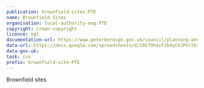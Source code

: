 ```yaml
---
publication: brownfield-sites-PTE
name: Brownfield Sites
organisation: local-authority-eng:PTE
copyright: crown-copyright
licence: ogl
documentation-url: https://www.peterborough.gov.uk/council/planning-and-development/planning-policies/brownfield-site-register/
data-url: https://docs.google.com/spreadsheets/d/19I7Oh4cF3b4qtVJPhltbrtQ2X1J79hfMG6F_k4Ir88o/export?format=csv&id=19I7Oh4cF3b4qtVJPhltbrtQ2X1J79hfMG6F_k4Ir88o&gid=666617093
data-gov-uk: 
task: csv
prefix: brownfield-site-PTE
---
```


Brownfield sites

